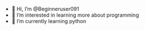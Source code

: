 - 👋 Hi, I’m @Beginneruser091
- 👀 I’m interested in learning more about programming
- 🌱 I’m currently learning python


<!---
Beginneruser091/Beginneruser091 is a ✨ special ✨ repository because its `README.md` (this file) appears on your GitHub profile.
You can click the Preview link to take a look at your changes.
--->
